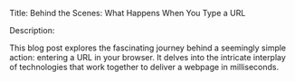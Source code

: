Title: Behind the Scenes: What Happens When You Type a URL

Description:

This blog post explores the fascinating journey behind a seemingly simple action: entering a URL in your browser. It delves into the intricate interplay of technologies that work together to deliver a webpage in milliseconds.


